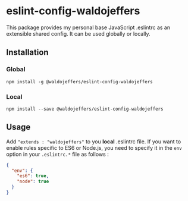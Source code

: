 # eslint-config-waldojeffers

This package provides my personal base JavaScript .eslintrc as an extensible shared config. It can be used globally or locally.

## Installation
### Global
`npm install -g @waldojeffers/eslint-config-waldojeffers`

### Local
`npm install --save @waldojeffers/eslint-config-waldojeffers`

## Usage
Add `"extends : "waldojeffers"` to you **local** .eslintrc file. If you want to enable rules specific to ES6 or Node.js, you need to specify it in the `env` option in your `.eslintrc.*` file as follows :
```json
{
  "env": {
    "es6": true,
    "node": true
  }
}
```
